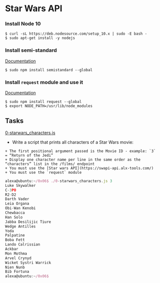 # Star Wars API

### Install Node 10
``````
$ curl -sL https://deb.nodesource.com/setup_10.x | sudo -E bash -
$ sudo apt-get install -y nodejs
``````

### Install semi-standard
[Documentation](https://github.com/standard/semistandard)
``````
$ sudo npm install semistandard --global
``````

### Install `request` module and use it
[Documentation](https://github.com/request/request)
``````
$ sudo npm install request --global
$ export NODE_PATH=/usr/lib/node_modules
``````

## Tasks
[0-starwars_characters.js](./0-starwars_characters.js)
   * Write a script that prints all characters of a Star Wars movie:

    + The first positional argument passed is the Movie ID - example: `3` = “Return of the Jedi”
    + Display one character name per line in the same order as the “characters” list in the /films/ endpoint
    + You must use the [Star wars API](https://swapi-api.alx-tools.com/)
    + You must use the `request` module

``````js
alexa@ubuntu:~/0x06$ ./0-starwars_characters.js 3
Luke Skywalker
C-3PO
R2-D2
Darth Vader
Leia Organa
Obi-Wan Kenobi
Chewbacca
Han Solo
Jabba Desilijic Tiure
Wedge Antilles
Yoda
Palpatine
Boba Fett
Lando Calrissian
Ackbar
Mon Mothma
Arvel Crynyd
Wicket Systri Warrick
Nien Nunb
Bib Fortuna
alexa@ubuntu:~/0x06$ 
``````
